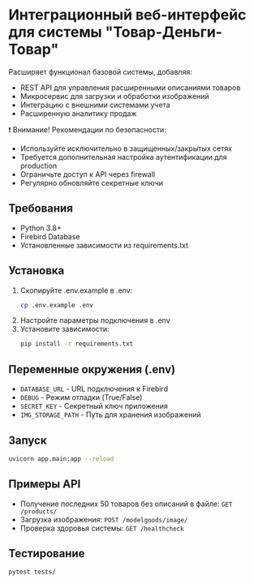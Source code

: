 # Интеграционный веб-интерфейс для системы "Товар-Деньги-Товар"

Расширяет функционал базовой системы, добавляя:
- REST API для управления расширенными описаниями товаров
- Микросервис для загрузки и обработки изображений
- Интеграцию с внешними системами учета
- Расширенную аналитику продаж

❗ Внимание! Рекомендации по безопасности:
- Используйте исключительно в защищенных/закрытых сетях
- Требуется дополнительная настройка аутентификации для production
- Ограничьте доступ к API через firewall
- Регулярно обновляйте секретные ключи

## Требования
- Python 3.8+
- Firebird Database
- Установленные зависимости из requirements.txt

## Установка
1. Скопируйте .env.example в .env:
   ```bash
   cp .env.example .env
   ```
2. Настройте параметры подключения в .env
3. Установите зависимости:
   ```bash
   pip install -r requirements.txt
   ```

## Переменные окружения (.env)
- `DATABASE_URL` - URL подключения к Firebird
- `DEBUG` - Режим отладки (True/False)
- `SECRET_KEY` - Секретный ключ приложения
- `IMG_STORAGE_PATH` - Путь для хранения изображений

## Запуск
```bash
uvicorn app.main:app --reload
```

## Примеры API
- Получение последних 50 товаров без описаний в файле: `GET /products/`
- Загрузка изображения: `POST /modelgoods/image/`
- Проверка здоровья системы: `GET /healthcheck`

## Тестирование
```bash
pytest tests/
